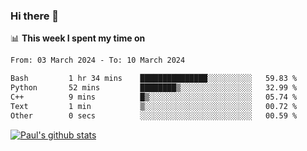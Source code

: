 ### Hi there 👋

📊 **This week I spent my time on**
<!--START_SECTION:waka-->

```txt
From: 03 March 2024 - To: 10 March 2024

Bash         1 hr 34 mins    ███████████████░░░░░░░░░░   59.83 %
Python       52 mins         ████████▒░░░░░░░░░░░░░░░░   32.99 %
C++          9 mins          █▒░░░░░░░░░░░░░░░░░░░░░░░   05.74 %
Text         1 min           ▒░░░░░░░░░░░░░░░░░░░░░░░░   00.72 %
Other        0 secs          ░░░░░░░░░░░░░░░░░░░░░░░░░   00.59 %
```

<!--END_SECTION:waka-->


[![Paul's github stats](https://github-readme-stats.vercel.app/api?username=mickeyouyou&theme=dracula&show_icons=true)](https://github.com/anuraghazra/github-readme-stats)
